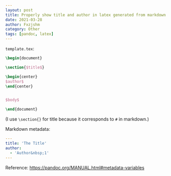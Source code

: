 ```yaml
---
layout: post
title: Properly show title and author in latex generated from markdown using pandoc
date: 2021-03-28
author: Fxzjshm
category: Other
tags: [pandoc, latex]
---
```


`template.tex`:
```latex
\begin{document}

\section{$title$}

\begin{center}
$author$
\end{center}


$body$

\end{document}
```
(I use `\section{}` for title because it corresponds to `#` in markdown.)

Markdown metadata:
```yaml
---
title: 'The Title'
author:
  - 'Author&nbsp;1'
---
```

Reference: <https://pandoc.org/MANUAL.html#metadata-variables>
